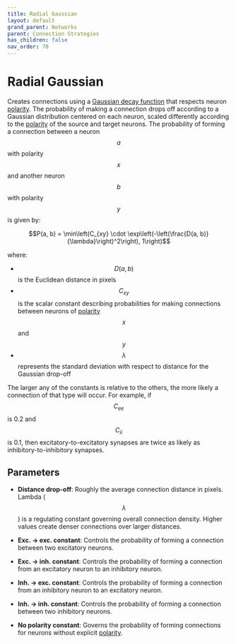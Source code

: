 ```yaml
---
title: Radial Gaussian
layout: default
grand_parent: Networks
parent: Connection Strategies
has_children: false
nav_order: 70
---
```


# Radial Gaussian

Creates connections using a [Gaussian decay function](../../utilities/decayFunctions#gaussian-decay-function) that respects neuron [polarity](../neurons/#polarity). The probability of making a connection drops off according to a Gaussian distribution centered on each neuron, scaled differently according to the [polarity](../neurons/#polarity) of the source and target neurons. The probability of forming a connection between a neuron $$a$$ with polarity $$x$$ and another neuron $$b$$ with polarity $$y$$ is given by:

$$P(a, b) = \min\left(C_{xy} \cdot \exp\left(-\left(\frac{D(a, b)}{\lambda}\right)^2\right), 1\right)$$

where:
- $$D(a, b)$$ is the Euclidean distance in pixels
- $$C_{xy}$$ is the scalar constant describing probabilities for making connections between neurons of [polarity](../neurons/#polarity) $$x$$ and $$y$$
- $$\lambda$$ represents the standard deviation with respect to distance for the Gaussian drop-off

The larger any of the constants is relative to the others, the more likely a connection of that type will occur. For example, if $$C_{ee}$$ is 0.2 and $$C_{ii}$$ is 0.1, then excitatory-to-excitatory synapses are twice as likely as inhibitory-to-inhibitory synapses.

## Parameters

- **Distance drop-off**: Roughly the average connection distance in pixels. Lambda ($$\lambda$$) is a regulating constant governing overall connection density. Higher values create denser connections over larger distances.

- **Exc. → exc. constant**: Controls the probability of forming a connection between two excitatory neurons.

- **Exc. → inh. constant**: Controls the probability of forming a connection from an excitatory neuron to an inhibitory neuron.

- **Inh. → exc. constant**: Controls the probability of forming a connection from an inhibitory neuron to an excitatory neuron.

- **Inh. → inh. constant**: Controls the probability of forming a connection between two inhibitory neurons.

- **No polarity constant**: Governs the probability of forming connections for neurons without explicit [polarity](../neurons/#polarity).